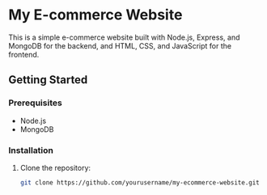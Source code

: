 # My E-commerce Website

This is a simple e-commerce website built with Node.js, Express, and MongoDB for the backend, and HTML, CSS, and JavaScript for the frontend.

## Getting Started

### Prerequisites
- Node.js
- MongoDB

### Installation
1. Clone the repository:
   ```bash
   git clone https://github.com/yourusername/my-ecommerce-website.git
